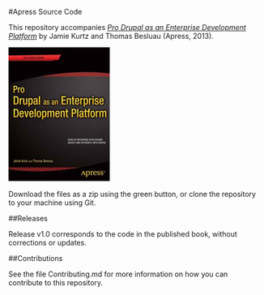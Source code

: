 #Apress Source Code

This repository accompanies [*Pro Drupal as an Enterprise Development Platform*](http://www.apress.com/9781430260042) by Jamie Kurtz and Thomas Besluau (Apress, 2013).

![Cover image](9781430260042.jpg)

Download the files as a zip using the green button, or clone the repository to your machine using Git.

##Releases

Release v1.0 corresponds to the code in the published book, without corrections or updates.

##Contributions

See the file Contributing.md for more information on how you can contribute to this repository.
